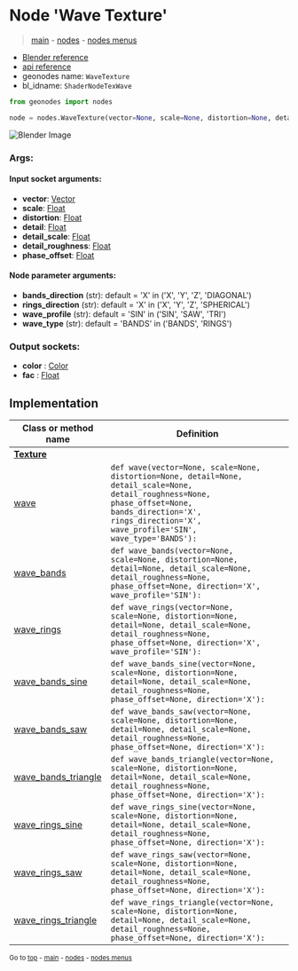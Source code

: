 # Node 'Wave Texture'

> [main](../structure.md) - [nodes](nodes.md) - [nodes menus](nodes_menus.md)

- [Blender reference](https://docs.blender.org/manual/en/latest/modeling/geometry_nodes/texture/wave.html)
- [api reference](https://docs.blender.org/api/current/bpy.types.ShaderNodeTexWave.html)
- geonodes name: `WaveTexture`
- bl_idname: `ShaderNodeTexWave`

```python
from geonodes import nodes

node = nodes.WaveTexture(vector=None, scale=None, distortion=None, detail=None, detail_scale=None, detail_roughness=None, phase_offset=None, bands_direction='X', rings_direction='X', wave_profile='SIN', wave_type='BANDS')
```

![Blender Image](https://docs.blender.org/manual/en/latest/_images/node-types_ShaderNodeTexWave.webp)

### Args:

#### Input socket arguments:

- **vector**: [Vector](Vector.md)
- **scale**: [Float](Float.md)
- **distortion**: [Float](Float.md)
- **detail**: [Float](Float.md)
- **detail_scale**: [Float](Float.md)
- **detail_roughness**: [Float](Float.md)
- **phase_offset**: [Float](Float.md)

#### Node parameter arguments:

- **bands_direction** (str): default = 'X' in ('X', 'Y', 'Z', 'DIAGONAL')
- **rings_direction** (str): default = 'X' in ('X', 'Y', 'Z', 'SPHERICAL')
- **wave_profile** (str): default = 'SIN' in ('SIN', 'SAW', 'TRI')
- **wave_type** (str): default = 'BANDS' in ('BANDS', 'RINGS')

### Output sockets:

- **color** : [Color](Color.md)
- **fac** : [Float](Float.md)

## Implementation

| Class or method name | Definition |
|----------------------|------------|
| **[Texture](Texture.md)** |
| [wave](Texture.md#wave-staticmethod) | `def wave(vector=None, scale=None, distortion=None, detail=None, detail_scale=None, detail_roughness=None, phase_offset=None, bands_direction='X', rings_direction='X', wave_profile='SIN', wave_type='BANDS'):` |
| [wave_bands](Texture.md#wave_bands-staticmethod) | `def wave_bands(vector=None, scale=None, distortion=None, detail=None, detail_scale=None, detail_roughness=None, phase_offset=None, direction='X', wave_profile='SIN'):` |
| [wave_rings](Texture.md#wave_rings-staticmethod) | `def wave_rings(vector=None, scale=None, distortion=None, detail=None, detail_scale=None, detail_roughness=None, phase_offset=None, direction='X', wave_profile='SIN'):` |
| [wave_bands_sine](Texture.md#wave_bands_sine-staticmethod) | `def wave_bands_sine(vector=None, scale=None, distortion=None, detail=None, detail_scale=None, detail_roughness=None, phase_offset=None, direction='X'):` |
| [wave_bands_saw](Texture.md#wave_bands_saw-staticmethod) | `def wave_bands_saw(vector=None, scale=None, distortion=None, detail=None, detail_scale=None, detail_roughness=None, phase_offset=None, direction='X'):` |
| [wave_bands_triangle](Texture.md#wave_bands_triangle-staticmethod) | `def wave_bands_triangle(vector=None, scale=None, distortion=None, detail=None, detail_scale=None, detail_roughness=None, phase_offset=None, direction='X'):` |
| [wave_rings_sine](Texture.md#wave_rings_sine-staticmethod) | `def wave_rings_sine(vector=None, scale=None, distortion=None, detail=None, detail_scale=None, detail_roughness=None, phase_offset=None, direction='X'):` |
| [wave_rings_saw](Texture.md#wave_rings_saw-staticmethod) | `def wave_rings_saw(vector=None, scale=None, distortion=None, detail=None, detail_scale=None, detail_roughness=None, phase_offset=None, direction='X'):` |
| [wave_rings_triangle](Texture.md#wave_rings_triangle-staticmethod) | `def wave_rings_triangle(vector=None, scale=None, distortion=None, detail=None, detail_scale=None, detail_roughness=None, phase_offset=None, direction='X'):` |
<sub>Go to [top](#node-Wave-Texture) - [main](../structure.md) - [nodes](nodes.md) - [nodes menus](nodes_menus.md)</sub>

